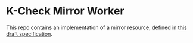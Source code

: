 # K-Check Mirror Worker

This repo contains an implementation of a mirror resource, defined in [this draft specification](https://chris-wood.github.io/draft-group-privacypass-k-check/draft-group-privacypass-k-check.html#name-mirror-protocol).
